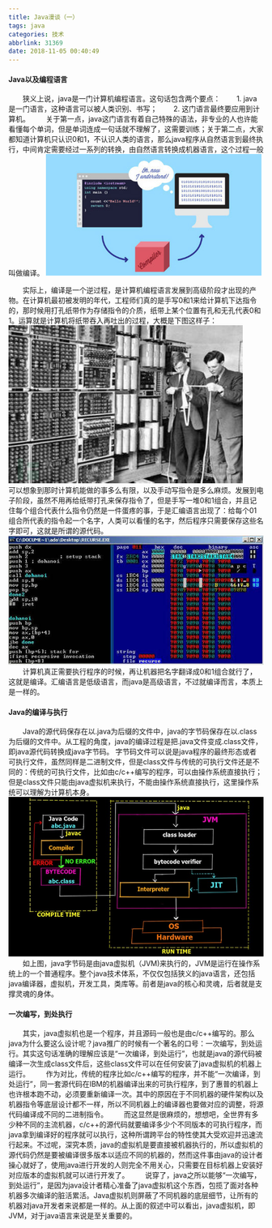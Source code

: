 ```yaml
---
title: Java漫谈（一）
tags: java
categories: 技术
abbrlink: 31369
date: 2018-11-05 00:40:49
---
```

#### Java以及编程语言
&ensp;&ensp;&ensp;&ensp;狭义上说，java是一门计算机编程语言。这句话包含两个要点：
&ensp;&ensp;&ensp;&ensp;1. java是一门语言，这种语言可以被人类识别、书写；
&ensp;&ensp;&ensp;&ensp;2. 这门语言最终要应用到计算机。
&ensp;&ensp;&ensp;&ensp;关于第一点，java这门语言有着自己特殊的语法，非专业的人也许能看懂每个单词，但是单词连成一句话就不理解了，这需要训练；关于第二点，大家都知道计算机只认识0和1，不认识人类的语言，那么java程序从自然语言到最终执行，中间肯定需要经过一系列的转换，由自然语言转换成机器语言，这个过程一般叫做编译。
![](java-1/lang.jpg)
<!-- more -->
&ensp;&ensp;&ensp;&ensp;实际上，编译是一个逆过程，是计算机编程语言发展到高级阶段才出现的产物。在计算机最初被发明的年代，工程师们真的是手写0和1来给计算机下达指令的，那时候用打孔纸带作为存储指令的介质，纸带上某个位置有孔和无孔代表0和1。运算就是计算机将纸带吞入再吐出的过程，大概是下图这样子：
![](java-1/zhitiao.jpg)
&ensp;&ensp;&ensp;&ensp;可以想象到那时计算机能做的事多么有限，以及手动写指令是多么麻烦。发展到电子阶段，虽然不用再给纸带打孔来保存指令了，但是手写一堆0和1组合，并且记住每个组合代表什么指令仍然是一件蛋疼的事，于是汇编语言出现了：给每个01组合所代表的指令起一个名字，人类可以看懂的名字，然后程序只需要保存这些名字即可，这就是所谓的源代码。
![](java-1/add.jpg)
&ensp;&ensp;&ensp;&ensp;计算机真正需要执行程序的时候，再让机器把名字翻译成0和1组合就行了，这就是编译。汇编语言是低级语言，而java是高级语言，不过就编译而言，本质上是一样的。

#### Java的编译与执行
&ensp;&ensp;&ensp;&ensp;Java的源代码保存在以.java为后缀的文件中，java的字节码保存在以.class为后缀的文件中。从工程的角度，java的编译过程是把.java文件变成.class文件，即java源代码转换成java字节码。 字节码文件可以说是java程序的最终形态或者可执行文件，虽然同样是二进制文件，但是class文件与传统的可执行文件还是不同的：传统的可执行文件，比如由c/c++编写的程序，可以由操作系统直接执行；但是class文件只能由java虚拟机来执行，不能由操作系统直接执行，这里操作系统可以理解为计算机本身。
![](java-1/compile.jpg)
&ensp;&ensp;&ensp;&ensp;如上图，java字节码是由java虚拟机（JVM)来执行的，JVM是运行在操作系统上的一个普通程序。整个java技术体系，不仅仅包括狭义的java语言，还包括java编译器，虚拟机，开发工具，类库等。前者是java的核心和灵魂，后者就是支撑灵魂的身体。

#### 一次编写，到处执行
&ensp;&ensp;&ensp;&ensp;其实，java虚拟机也是一个程序，并且源码一般也是由c/c++编写的。那么java为什么要这么设计呢？java推广的时候有一个著名的口号：一次编写，到处运行。其实这句话准确的理解应该是“一次编译，到处运行”，也就是java的源代码被编译一次生成class文件后，这些class文件可以在任何安装了java虚拟机的机器上运行。
&ensp;&ensp;&ensp;&ensp;作为对比，传统的程序比如c/c++编写的程序，并不能“一次编译，到处运行”，同一套源代码在IBM的机器编译出来的可执行程序，到了惠普的机器上也许根本跑不动，必须要重新编译一次。其中的原因在于不同机器的硬件架构以及机器指令等底层设计都不一样，所以不同机器上的编译器也要做对应的调整，将源代码编译成不同的二进制指令。
&ensp;&ensp;&ensp;&ensp;而这显然是很麻烦的，想想吧，全世界有多少种不同的主流机器，c/c++的源代码就要编译多少个不同版本的可执行程序，而java拿到编译好的程序就可以执行，这种所谓跨平台的特性使其大受欢迎并迅速流行起来。不过呢，深究本质，java的虚拟机是要直接被机器执行的，所以虚拟机的源代码仍然是要被编译很多版本以适应不同的机器的，然而这件事由java的设计者操心就好了，使用java进行开发的人则完全不用关心，只需要在目标机器上安装好对应版本的虚拟机就可以进行开发了。
&ensp;&ensp;&ensp;&ensp;说穿了，java之所以能够“一次编写，到处运行”，是因为java设计者精心准备了java虚拟机这个东西，包揽了面对各种机器多次编译的脏活累活。Java虚拟机则屏蔽了不同机器的底层细节，让所有的机器对java开发者来说都是一样的。从上面的叙述中可以看出，java虚拟机，即JVM，对于java语言来说是至关重要的。